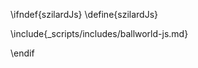 \ifndef{szilardJs}
\define{szilardJs}

\include{_scripts/includes/ballworld-js.md}
<script src="\scriptsDir/ballworld/szilard.js"></script>


\endif
